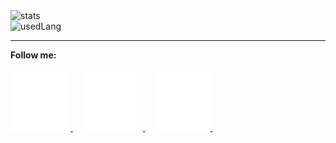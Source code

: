   <img src="https://github-readme-stats.vercel.app/api?username=rainstr7&theme=react&hide=stars,prs,issues,contribs&acount_private=true&show_icons=true" alt="stats"/>
  <br>
  <img src="https://github-readme-stats.vercel.app/api/top-langs/?username=rainstr7&layout=compact&theme=react&card_width=445" alt="usedLang" />
  <hr>
  <b>Follow me:</b>
  <br>
  <br>
    <a href="https://www.linkedin.com/in/ihahn/">
        <img src="./src/linkedIn.svg" alt=""/>
    </a>&nbsp;&nbsp;&nbsp;
    <a href="https://t.me/ihahn_dev">
        <img src="./src/telegram.svg" alt=""/>
    </a>&nbsp;&nbsp;&nbsp;  
    <a href="https://www.hackerrank.com/rainstr7">
        <img src="src/hackerRank4.svg" alt=""/>
    </a>&nbsp;&nbsp;&nbsp;
